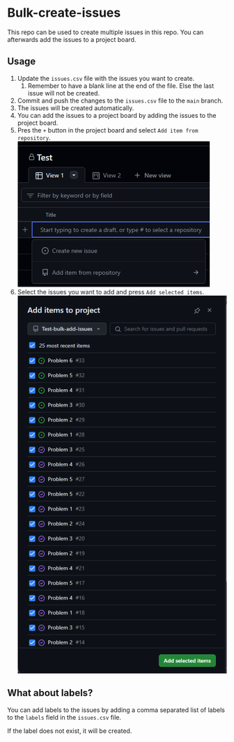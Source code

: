 # Bulk-create-issues

This repo can be used to create multiple issues in this repo. You can afterwards add the issues to a project board.

## Usage

1. Update the `issues.csv` file with the issues you want to create.
   1. Remember to have a blank line at the end of the file. Else the last issue will not be created.
2. Commit and push the changes to the `issues.csv` file to the `main` branch.
3. The issues will be created automatically.
4. You can add the issues to a project board by adding the issues to the project board.
  1. Pres the `+` button in the project board and select `Add item from repository`. ![Add item from repository](Img/Add_item_from_repo.png)
  2. Select the issues you want to add and press `Add selected items`. ![Add selected items](Img/Add_selected_items.png)

## What about labels?

You can add labels to the issues by adding a comma separated list of labels to the `labels` field in the `issues.csv` file.

If the label does not exist, it will be created.
